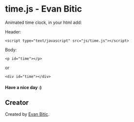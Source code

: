 # time.js - Evan Bitic

Animated time clock, in your html add:

Header:
````
<script type="text/javascript" src="js/time.js"></script>
````

Body:
````
<p id="time"></p>
````
or
````
<div id="time"></div>
`````
#### Have a nice day :)

## Creator

Created by [Evan Bitic](http://www.evan-bitic.fr).

